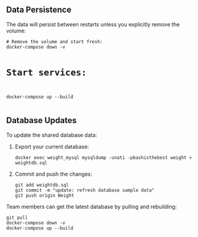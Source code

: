 <h2>Data Persistence</h2>
<p>The data will persist between restarts unless you explicitly remove the volume:</p>
<pre><code># Remove the volume and start fresh:
docker-compose down -v

# Start services:
docker-compose up --build</code></pre>

<h2>Database Updates</h2>
<p>To update the shared database data:</p>
<ol>
    <li>Export your current database:
        <pre><code>docker exec weight_mysql mysqldump -unati -pbashisthebest weight > weightdb.sql</code></pre>
    </li>
    <li>Commit and push the changes:
        <pre><code>git add weightdb.sql
git commit -m "update: refresh database sample data"
git push origin Weight</code></pre>
    </li>
</ol>

<p>Team members can get the latest database by pulling and rebuilding:</p>
<pre><code>git pull
docker-compose down -v
docker-compose up --build</code></pre>
